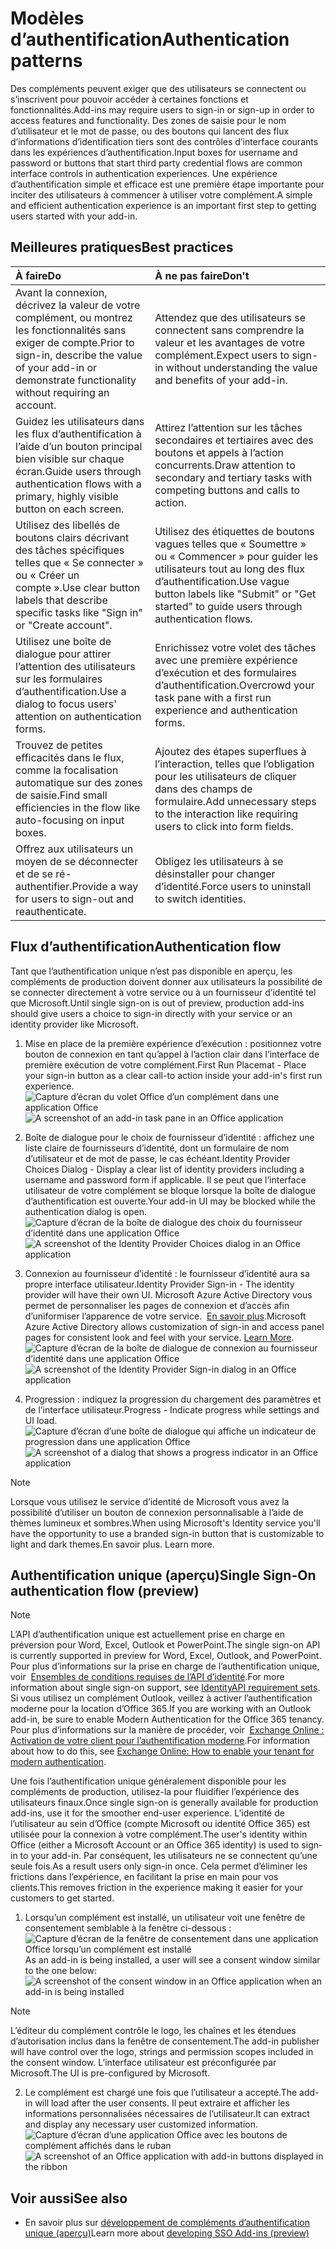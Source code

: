 # <a name="authentication-patterns"></a><span data-ttu-id="6b94b-101">Modèles d’authentification</span><span class="sxs-lookup"><span data-stu-id="6b94b-101">Authentication patterns</span></span>

<span data-ttu-id="6b94b-102">Des compléments peuvent exiger que des utilisateurs se connectent ou s’inscrivent pour pouvoir accéder à certaines fonctions et fonctionnalités.</span><span class="sxs-lookup"><span data-stu-id="6b94b-102">Add-ins may require users to sign-in or sign-up in order to access features and functionality.</span></span> <span data-ttu-id="6b94b-103">Des zones de saisie pour le nom d’utilisateur et le mot de passe, ou des boutons qui lancent des flux d’informations d’identification tiers sont des contrôles d’interface courants dans les expériences d’authentification.</span><span class="sxs-lookup"><span data-stu-id="6b94b-103">Input boxes for username and password or buttons that start third party credential flows are common interface controls in authentication experiences.</span></span> <span data-ttu-id="6b94b-104">Une expérience d’authentification simple et efficace est une première étape importante pour inciter des utilisateurs à commencer à utiliser votre complément.</span><span class="sxs-lookup"><span data-stu-id="6b94b-104">A simple and efficient authentication experience is an important first step to getting users started with your add-in.</span></span>

## <a name="best-practices"></a><span data-ttu-id="6b94b-105">Meilleures pratiques</span><span class="sxs-lookup"><span data-stu-id="6b94b-105">Best practices</span></span>

|<span data-ttu-id="6b94b-106">À faire</span><span class="sxs-lookup"><span data-stu-id="6b94b-106">Do</span></span>|<span data-ttu-id="6b94b-107">À ne pas faire</span><span class="sxs-lookup"><span data-stu-id="6b94b-107">Don't</span></span>|
|:----|:----|
|<span data-ttu-id="6b94b-108">Avant la connexion, décrivez la valeur de votre complément, ou montrez les fonctionnalités sans exiger de compte.</span><span class="sxs-lookup"><span data-stu-id="6b94b-108">Prior to sign-in, describe the value of your add-in or demonstrate functionality without requiring an account.</span></span> |<span data-ttu-id="6b94b-109">Attendez que des utilisateurs se connectent sans comprendre la valeur et les avantages de votre complément.</span><span class="sxs-lookup"><span data-stu-id="6b94b-109">Expect users to sign-in without understanding the value and benefits of your add-in.</span></span>|
|<span data-ttu-id="6b94b-110">Guidez les utilisateurs dans les flux d’authentification à l’aide d’un bouton principal bien visible sur chaque écran.</span><span class="sxs-lookup"><span data-stu-id="6b94b-110">Guide users through authentication flows with a primary, highly visible button on each screen.</span></span> |<span data-ttu-id="6b94b-111">Attirez l’attention sur les tâches secondaires et tertiaires avec des boutons et appels à l’action concurrents.</span><span class="sxs-lookup"><span data-stu-id="6b94b-111">Draw attention to secondary and tertiary tasks with competing buttons and calls to action.</span></span>|
|<span data-ttu-id="6b94b-112">Utilisez des libellés de boutons clairs décrivant des tâches spécifiques telles que « Se connecter » ou « Créer un compte ».</span><span class="sxs-lookup"><span data-stu-id="6b94b-112">Use clear button labels that describe specific tasks like "Sign in" or "Create account".</span></span>   |<span data-ttu-id="6b94b-113">Utilisez des étiquettes de boutons vagues telles que « Soumettre » ou « Commencer » pour guider les utilisateurs tout au long des flux d’authentification.</span><span class="sxs-lookup"><span data-stu-id="6b94b-113">Use vague button labels like "Submit" or "Get started" to guide users through authentication flows.</span></span>|
|<span data-ttu-id="6b94b-114">Utilisez une boîte de dialogue pour attirer l’attention des utilisateurs sur les formulaires d’authentification.</span><span class="sxs-lookup"><span data-stu-id="6b94b-114">Use a dialog to focus users' attention on authentication forms.</span></span>    |<span data-ttu-id="6b94b-115">Enrichissez votre volet des tâches avec une première expérience d’exécution et des formulaires d’authentification.</span><span class="sxs-lookup"><span data-stu-id="6b94b-115">Overcrowd your task pane with a first run experience and authentication forms.</span></span>|
|<span data-ttu-id="6b94b-116">Trouvez de petites efficacités dans le flux, comme la focalisation automatique sur des zones de saisie.</span><span class="sxs-lookup"><span data-stu-id="6b94b-116">Find small efficiencies in the flow like auto-focusing on input boxes.</span></span> |<span data-ttu-id="6b94b-117">Ajoutez des étapes superflues à l’interaction, telles que l’obligation pour les utilisateurs de cliquer dans des champs de formulaire.</span><span class="sxs-lookup"><span data-stu-id="6b94b-117">Add unnecessary steps to the interaction like requiring users to click into form fields.</span></span>|
|<span data-ttu-id="6b94b-118">Offrez aux utilisateurs un moyen de se déconnecter et de se ré-authentifier.</span><span class="sxs-lookup"><span data-stu-id="6b94b-118">Provide a way for users to sign-out and reauthenticate.</span></span>    |<span data-ttu-id="6b94b-119">Obligez les utilisateurs à se désinstaller pour changer d’identité.</span><span class="sxs-lookup"><span data-stu-id="6b94b-119">Force users to uninstall to switch identities.</span></span>|

## <a name="authentication-flow"></a><span data-ttu-id="6b94b-120">Flux d’authentification</span><span class="sxs-lookup"><span data-stu-id="6b94b-120">Authentication flow</span></span>
<span data-ttu-id="6b94b-121">Tant que l’authentification unique n’est pas disponible en aperçu, les compléments de production doivent donner aux utilisateurs la possibilité de se connecter directement à votre service ou à un fournisseur d’identité tel que Microsoft.</span><span class="sxs-lookup"><span data-stu-id="6b94b-121">Until single sign-on is out of preview, production add-ins should give users a choice to sign-in directly with your service or an identity provider like Microsoft.</span></span>

1. <span data-ttu-id="6b94b-122">Mise en place de la première expérience d’exécution : positionnez votre bouton de connexion en tant qu’appel à l’action clair dans l’interface de première exécution de votre complément.</span><span class="sxs-lookup"><span data-stu-id="6b94b-122">First Run Placemat - Place your sign-in button as a clear call-to action inside your add-in's first run experience.</span></span>
<span data-ttu-id="6b94b-123">![Capture d’écran du volet Office d’un complément dans une application Office](../images/add-in-fre-value-placemat.png)</span><span class="sxs-lookup"><span data-stu-id="6b94b-123">![A screenshot of an add-in task pane in an Office application](../images/add-in-fre-value-placemat.png)</span></span>

2. <span data-ttu-id="6b94b-124">Boîte de dialogue pour le choix de fournisseur d’identité : affichez une liste claire de fournisseurs d’identité, dont un formulaire de nom d’utilisateur et de mot de passe, le cas échéant.</span><span class="sxs-lookup"><span data-stu-id="6b94b-124">Identity Provider Choices Dialog - Display a clear list of identity providers including a username and password form if applicable.</span></span> <span data-ttu-id="6b94b-125">Il se peut que l’interface utilisateur de votre complément se bloque lorsque la boîte de dialogue d’authentification est ouverte.</span><span class="sxs-lookup"><span data-stu-id="6b94b-125">Your add-in UI may be blocked while the authentication dialog is open.</span></span>
<span data-ttu-id="6b94b-126">![Capture d’écran de la boîte de dialogue des choix du fournisseur d’identité dans une application Office](../images/add-in-auth-choices-dialog.png)</span><span class="sxs-lookup"><span data-stu-id="6b94b-126">![A screenshot of the Identity Provider Choices dialog in an Office application](../images/add-in-auth-choices-dialog.png)</span></span>



3. <span data-ttu-id="6b94b-127">Connexion au fournisseur d’identité : le fournisseur d’identité aura sa propre interface utilisateur.</span><span class="sxs-lookup"><span data-stu-id="6b94b-127">Identity Provider Sign-in - The identity provider will have their own UI.</span></span> <span data-ttu-id="6b94b-128">Microsoft Azure Active Directory vous permet de personnaliser les pages de connexion et d’accès afin d’uniformiser l’apparence de votre service.  [En savoir plus](https://docs.microsoft.com/azure/active-directory/fundamentals/customize-branding).</span><span class="sxs-lookup"><span data-stu-id="6b94b-128">Microsoft Azure Active Directory allows customization of sign-in and access panel pages for consistent look and feel with your service. [Learn More](https://docs.microsoft.com/azure/active-directory/fundamentals/customize-branding).</span></span>
<span data-ttu-id="6b94b-129">![Capture d’écran de la boîte de dialogue de connexion au fournisseur d’identité dans une application Office](../images/add-in-auth-identity-sign-in.png)</span><span class="sxs-lookup"><span data-stu-id="6b94b-129">![A screenshot of the Identity Provider Sign-in dialog in an Office application](../images/add-in-auth-identity-sign-in.png)</span></span>

4. <span data-ttu-id="6b94b-130">Progression : indiquez la progression du chargement des paramètres et de l’interface utilisateur.</span><span class="sxs-lookup"><span data-stu-id="6b94b-130">Progress - Indicate progress while settings and UI load.</span></span>
<span data-ttu-id="6b94b-131">![Capture d’écran d’une boîte de dialogue qui affiche un indicateur de progression dans une application Office](../images/add-in-auth-modal-interstitial.png)</span><span class="sxs-lookup"><span data-stu-id="6b94b-131">![A screenshot of a dialog that shows a progress indicator in an Office application](../images/add-in-auth-modal-interstitial.png)</span></span>

> [!NOTE] 
> <span data-ttu-id="6b94b-132">Lorsque vous utilisez le service d’identité de Microsoft vous avez la possibilité d’utiliser un bouton de connexion personnalisable à l’aide de thèmes lumineux et sombres.</span><span class="sxs-lookup"><span data-stu-id="6b94b-132">When using Microsoft's Identity service you'll have the opportunity to use a branded sign-in button that is customizable to light and dark themes.</span></span><span data-ttu-id="6b94b-133">En savoir plus.</span><span class="sxs-lookup"><span data-stu-id="6b94b-133"> Learn more.</span></span>

## <a name="single-sign-on-authentication-flow-preview"></a><span data-ttu-id="6b94b-134">Authentification unique (aperçu)</span><span class="sxs-lookup"><span data-stu-id="6b94b-134">Single Sign-On authentication flow (preview)</span></span>

> [!NOTE]
> <span data-ttu-id="6b94b-135">L’API d’authentification unique est actuellement prise en charge en préversion pour Word, Excel, Outlook et PowerPoint.</span><span class="sxs-lookup"><span data-stu-id="6b94b-135">The single sign-on API is currently supported in preview for Word, Excel, Outlook, and PowerPoint.</span></span> <span data-ttu-id="6b94b-136">Pour plus d’informations sur la prise en charge de l’authentification unique, voir  [Ensembles de conditions requises de l’API d’identité](https://docs.microsoft.com/office/dev/add-ins/reference/requirement-sets/identity-api-requirement-sets?view=office-js).</span><span class="sxs-lookup"><span data-stu-id="6b94b-136">For more information about single sign-on support, see [IdentityAPI requirement sets](https://docs.microsoft.com/office/dev/add-ins/reference/requirement-sets/identity-api-requirement-sets?view=office-js).</span></span> <span data-ttu-id="6b94b-137">Si vous utilisez un complément Outlook, veillez à activer l’authentification moderne pour la location d’Office 365.</span><span class="sxs-lookup"><span data-stu-id="6b94b-137">If you are working with an Outlook add-in, be sure to enable Modern Authentication for the Office 365 tenancy.</span></span> <span data-ttu-id="6b94b-138">Pour plus d’informations sur la manière de procéder, voir  [Exchange Online : Activation de votre client pour l’authentification moderne](https://social.technet.microsoft.com/wiki/contents/articles/32711.exchange-online-how-to-enable-your-tenant-for-modern-authentication.aspx).</span><span class="sxs-lookup"><span data-stu-id="6b94b-138">For information about how to do this, see [Exchange Online: How to enable your tenant for modern authentication](https://social.technet.microsoft.com/wiki/contents/articles/32711.exchange-online-how-to-enable-your-tenant-for-modern-authentication.aspx).</span></span>

<span data-ttu-id="6b94b-139">Une fois l’authentification unique généralement disponible pour les compléments de production, utilisez-la pour fluidifier l’expérience des utilisateurs finaux.</span><span class="sxs-lookup"><span data-stu-id="6b94b-139">Once single sign-on is generally available for production add-ins, use it for the smoother end-user experience.</span></span> <span data-ttu-id="6b94b-140">L’identité de l’utilisateur au sein d’Office (compte Microsoft ou identité Office 365) est utilisée pour la connexion à votre complément.</span><span class="sxs-lookup"><span data-stu-id="6b94b-140">The user's identity within Office (either a Microsoft Account or an Office 365 identity) is used to sign-in to your add-in.</span></span> <span data-ttu-id="6b94b-141">Par conséquent, les utilisateurs ne se connectent qu’une seule fois.</span><span class="sxs-lookup"><span data-stu-id="6b94b-141">As a result users only sign-in once.</span></span> <span data-ttu-id="6b94b-142">Cela permet d’éliminer les frictions dans l’expérience, en facilitant la prise en main pour vos clients.</span><span class="sxs-lookup"><span data-stu-id="6b94b-142">This removes friction in the experience making it easier for your customers to get started.</span></span>

1. <span data-ttu-id="6b94b-143">Lorsqu’un complément est installé, un utilisateur voit une fenêtre de consentement semblable à la fenêtre ci-dessous : ![Capture d’écran de la fenêtre de consentement dans une application Office lorsqu’un complément est installé](../images/add-in-auth-SSO-consent-dialog.png)</span><span class="sxs-lookup"><span data-stu-id="6b94b-143">As an add-in is being installed, a user will see a consent window similar to the one below: ![A screenshot of the consent window in an Office application when an add-in is being installed](../images/add-in-auth-SSO-consent-dialog.png)</span></span>
> [!NOTE]
> <span data-ttu-id="6b94b-144">L’éditeur du complément contrôle le logo, les chaînes et les étendues d’autorisation inclus dans la fenêtre de consentement.</span><span class="sxs-lookup"><span data-stu-id="6b94b-144">The add-in publisher will have control over the logo, strings and permission scopes included in the consent window.</span></span> <span data-ttu-id="6b94b-145">L’interface utilisateur est préconfigurée par Microsoft.</span><span class="sxs-lookup"><span data-stu-id="6b94b-145">The UI is pre-configured by Microsoft.</span></span>

2. <span data-ttu-id="6b94b-146">Le complément est chargé une fois que l’utilisateur a accepté.</span><span class="sxs-lookup"><span data-stu-id="6b94b-146">The add-in will load after the user consents.</span></span> <span data-ttu-id="6b94b-147">Il peut extraire et afficher les informations personnalisées nécessaires de l’utilisateur.</span><span class="sxs-lookup"><span data-stu-id="6b94b-147">It can extract and display any necessary user customized information.</span></span>
<span data-ttu-id="6b94b-148">![Capture d’écran d’une application Office avec les boutons de complément affichés dans le ruban](../images/add-in-ribbon.png)</span><span class="sxs-lookup"><span data-stu-id="6b94b-148">![A screenshot of an Office application with add-in buttons displayed in the ribbon](../images/add-in-ribbon.png)</span></span>

## <a name="see-also"></a><span data-ttu-id="6b94b-149">Voir aussi</span><span class="sxs-lookup"><span data-stu-id="6b94b-149">See also</span></span>
- <span data-ttu-id="6b94b-150">En savoir plus sur [développement de compléments d’authentification unique (aperçu)](https://docs.microsoft.com/office/dev/add-ins/develop/sso-in-office-add-ins)</span><span class="sxs-lookup"><span data-stu-id="6b94b-150">Learn more about [developing SSO Add-ins (preview)](https://docs.microsoft.com/office/dev/add-ins/develop/sso-in-office-add-ins)</span></span>